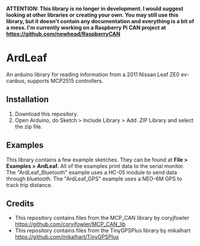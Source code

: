 **ATTENTION: This library is no longer in development. I would suggest looking at other libraries or creating your own. You may still use this library, but it doesn't contain any documentation and everything is a bit of a mess. I'm currently working on a Raspberry Pi CAN project at https://github.com/newhead/RaspberryCAN**

# ArdLeaf
An arduino library for reading information from a 2011 Nissan Leaf ZE0 ev-canbus, supports MCP2515 controllers.

## Installation
1. Download this repository.
2. Open Arduino, do Sketch > Include Library > Add .ZIP Library and select the zip file.

## Examples
This library contains a few example sketches. They can be found at **File > Examples > ArdLeaf.**
All of the examples print data to the serial monitor.
The "ArdLeaf_Bluetooth" example uses a HC-05 module to send data through bluetooth.
The "ArdLeaf_GPS" example uses a NEO-6M GPS to track trip distance.

## Credits
* This repository contains files from the MCP_CAN library by coryjfowler https://github.com/coryjfowler/MCP_CAN_lib
* This repository contains files from the TinyGPSPlus library by mikalhart https://github.com/mikalhart/TinyGPSPlus